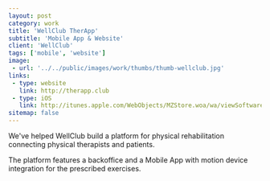 ```yaml
---
layout: post
category: work
title: 'WellClub TherApp'
subtitle: 'Mobile App & Website'
client: 'WellClub'
tags: ['mobile', 'website']
image:
 - url: '../../public/images/work/thumbs/thumb-wellclub.jpg'
links:
 - type: website
   link: http://therapp.club
 - type: iOS
   link: http://itunes.apple.com/WebObjects/MZStore.woa/wa/viewSoftware?id=1144187568
sitemap: false
---
```


We've helped WellClub build a platform for physical rehabilitation connecting physical therapists and patients.

The platform features a backoffice and a Mobile App with motion device integration for the prescribed exercises.

